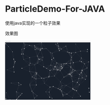 # ParticleDemo-For-JAVA
使用java实现的一个粒子效果

效果图
<br>

![](https://github.com/Sundae97/ParticleDemo-For-JAVA/blob/master/20180811195514.gif?raw=true)
